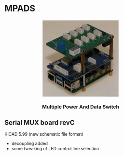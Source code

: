 # MPADS


<h3 align=center><a href=#mpads><img src="images/mpads.jpg" alt="Assembled device" width="50%"></a><br><br>
Multiple Power And Data Switch</h3>

## Serial MUX board revC
KiCAD 5.99 (new schematic file format)
- decoupling added
- some tweaking of LED control line selection

